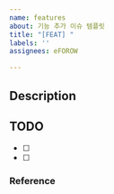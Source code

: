 ```yaml
---
name: features
about: 기능 추가 이슈 템플릿
title: "[FEAT] "
labels: ''
assignees: eFOROW

---
```


## Description


## TODO
- [ ] 
- [ ] 

### Reference

